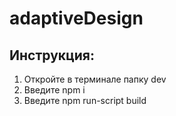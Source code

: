 # adaptiveDesign

<h2>Инструкция:</h2>
<ol>
  <li>Откройте в терминале папку dev</li>
  <li>Введите npm i</li>
  <li>Введите npm run-script build</li>
</ol>
